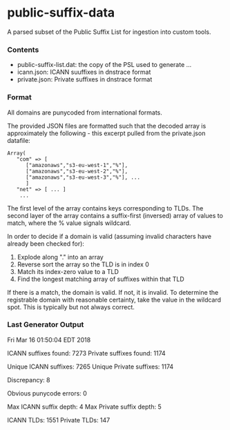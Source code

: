 # public-suffix-data

A parsed subset of the Public Suffix List for ingestion into custom tools.

### Contents

* public-suffix-list.dat: the copy of the PSL used to generate ...
* icann.json: ICANN suuffixes in dnstrace format
* private.json: Private suffixes in dnstrace format

### Format

All domains are punycoded from international formats.

The provided JSON files are formatted such that the decoded array is approximately the following - this excerpt pulled from the private.json datafile:

```
Array(
   "com" => [
      ["amazonaws","s3-eu-west-1","%"],
      ["amazonaws","s3-eu-west-2","%"],
      ["amazonaws","s3-eu-west-3","%"], ...
      ]
   "net" => [ ... ]
    ...
```

The first level of the array contains keys corresponding to TLDs. The second layer of the array contains a suffix-first (inversed) array of values to match, where the % value signals wildcard.

In order to decide if a domain is valid (assuming invalid characters have already been checked for):

1. Explode along "." into an array
2. Reverse sort the array so the TLD is in index 0
3. Match its index-zero value to a TLD
4. Find the longest matching array of suffixes within that TLD

If there is a match, the domain is valid. If not, it is invalid. To determine the registrable domain with reasonable certainty, take the value in the wildcard spot. This is typically but not always correct.

### Last Generator Output

Fri Mar 16 01:50:04 EDT 2018

ICANN suffixes found: 7273   Private suffixes found: 1174

Unique ICANN suffixes: 7265   Unique Private suffixes: 1174

Discrepancy: 8

Obvious punycode errors: 0

Max ICANN suffix depth: 4   Max Private suffix depth: 5

ICANN TLDs: 1551   Private TLDs: 147

